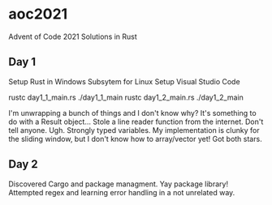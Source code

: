 # aoc2021
Advent of Code 2021 Solutions in Rust

## Day 1
Setup Rust in Windows Subsytem for Linux
Setup Visual Studio Code

rustc day1_1_main.rs
./day1_1_main
rustc day1_2_main.rs
./day1_2_main

I'm unwrapping a bunch of things and I don't know why? It's something to do with a Result object...
Stole a line reader function from the internet. Don't tell anyone.
Ugh. Strongly typed variables.
My implementation is clunky for the sliding window, but I don't know how to array/vector yet!
Got both stars.

## Day 2
Discovered Cargo and package managment. Yay package library!
Attempted regex and learning error handling in a not unrelated way.

